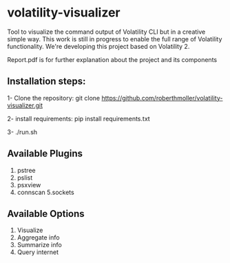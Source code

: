 # volatility-visualizer
Tool to visualize the command output of Volatility CLI but in a creative simple way.
This work is still in progress to enable the full range of Volatility functionality.
We're developing this project based on Volatility 2.

Report.pdf is for further explanation about the project and its components

## Installation steps:
1- Clone the repository:
git clone https://github.com/roberthmoller/volatility-visualizer.git

2- install requirements:
pip install requirements.txt

3- ./run.sh

## Available Plugins
   1. pstree
   2. pslist
   3. psxview
   4. connscan
   5.sockets
 
 
## Available Options
1. Visualize
2. Aggregate info
2. Summarize info
3. Query internet
